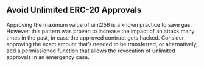 ## Avoid Unlimited ERC-20 Approvals

Approving the maximum value of uint256 is a known practice to save gas. However, this pattern was proven to increase the impact of an attack many times in the past, in case the approved contract gets hacked. Consider approving the exact amount that’s needed to be transferred, or alternatively, add a permissioned function that allows the revocation of unlimited approvals in an emergency case.